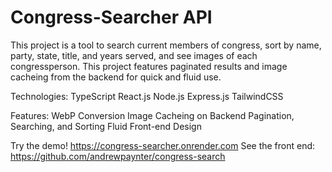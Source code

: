 # Congress-Searcher API

This project is a tool to search current members of congress, sort by name, party, state, title, and years served, and see images of each congressperson. This project features paginated results and image cacheing from the backend for quick and fluid use.

Technologies:
TypeScript
React.js
Node.js
Express.js
TailwindCSS

Features: 
WebP Conversion
Image Cacheing on Backend
Pagination, Searching, and Sorting
Fluid Front-end Design

Try the demo! https://congress-searcher.onrender.com
See the front end: https://github.com/andrewpaynter/congress-search
